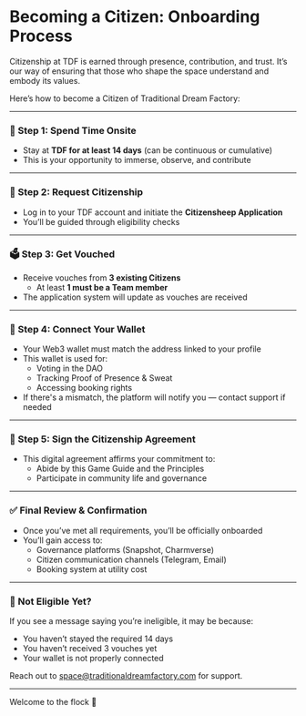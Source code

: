 # Becoming a Citizen: Onboarding Process

Citizenship at TDF is earned through presence, contribution, and trust. It’s our way of ensuring that those who shape the space understand and embody its values.

Here’s how to become a Citizen of Traditional Dream Factory:

---

### 🧭 Step 1: Spend Time Onsite
- Stay at **TDF for at least 14 days** (can be continuous or cumulative)
- This is your opportunity to immerse, observe, and contribute

---

### 🤝 Step 2: Request Citizenship
- Log in to your TDF account and initiate the **Citizensheep Application**
- You’ll be guided through eligibility checks

---

### 🗳 Step 3: Get Vouched
- Receive vouches from **3 existing Citizens**
  - At least **1 must be a Team member**
- The application system will update as vouches are received

---

### 👛 Step 4: Connect Your Wallet
- Your Web3 wallet must match the address linked to your profile
- This wallet is used for:
  - Voting in the DAO
  - Tracking Proof of Presence & Sweat
  - Accessing booking rights
- If there's a mismatch, the platform will notify you — contact support if needed

---

### 📜 Step 5: Sign the Citizenship Agreement
- This digital agreement affirms your commitment to:
  - Abide by this Game Guide and the Principles
  - Participate in community life and governance

---

### ✅ Final Review & Confirmation
- Once you’ve met all requirements, you’ll be officially onboarded
- You’ll gain access to:
  - Governance platforms (Snapshot, Charmverse)
  - Citizen communication channels (Telegram, Email)
  - Booking system at utility cost

---

### 🐑 Not Eligible Yet?
If you see a message saying you’re ineligible, it may be because:
- You haven’t stayed the required 14 days
- You haven’t received 3 vouches yet
- Your wallet is not properly connected

Reach out to space@traditionaldreamfactory.com for support.

---

Welcome to the flock 💚
